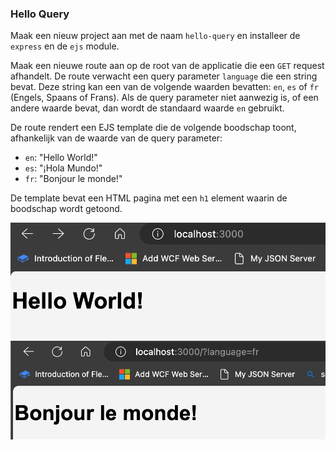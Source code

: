 ### Hello Query

Maak een nieuw project aan met de naam `hello-query` en installeer de `express` en de `ejs` module.

Maak een nieuwe route aan op de root van de applicatie die een `GET` request afhandelt. De route verwacht een query parameter `language` die een string bevat. Deze string kan een van de volgende waarden bevatten: `en`, `es` of `fr` (Engels, Spaans of Frans). Als de query parameter niet aanwezig is, of een andere waarde bevat, dan wordt de standaard waarde `en` gebruikt.

De route rendert een EJS template die de volgende boodschap toont, afhankelijk van de waarde van de query parameter:
- `en`: "Hello World!"
- `es`: "¡Hola Mundo!"
- `fr`: "Bonjour le monde!"

De template bevat een HTML pagina met een `h1` element waarin de boodschap wordt getoond.

![alt text](helloworld.png)
![alt text](bonjour.png)
